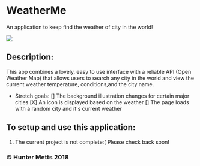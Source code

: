 # WeatherMe
An application to keep find the weather of city in the world!

![](gifWillGoHere.gif)

## Description:
This app combines a lovely, easy to use interface with a reliable API (Open Weather Map) that allows users to search any city in the world and view the current weather temperature, conditions,and the city name. 

- Stretch goals: 
[] The background illustration changes for certain major cities 
[X] An icon is displayed based on the weather
[] The page loads with a random city and it's current weather


## To setup and use this application:
1. The current project is not complete:( 
    Please check back soon!

### &copy; Hunter Metts 2018